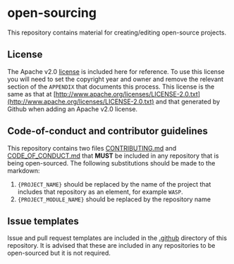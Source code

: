 # open-sourcing

This repository contains material for creating/editing open-source projects. 

## License

The Apache v2.0 [license](LICENSE) is included here for reference. To use this license you will need to set the copyright year and owner and 
remove the relevant section of the `APPENDIX` that documents this process. This license is the same as that at 
[http://www.apache.org/licenses/LICENSE-2.0.txt](http://www.apache.org/licenses/LICENSE-2.0.txt) and that generated by Github when adding an 
Apache v2.0 license.

## Code-of-conduct and contributor guidelines

This repository contains two files [CONTRIBUTING.md](CONTRIBUTING.md) and [CODE_OF_CONDUCT.md](CODE_OF_CONDUCT.md) that **MUST** be 
included in any repository that is being open-sourced. The following substitutions should be made to the markdown:

1. `{PROJECT_NAME}` should be replaced by the name of the project that includes that repository as an element, for example `WASP`.
2. `{PROJECT_MODULE_NAME}` should be replaced by the repository name

## Issue templates

Issue and pull request templates are included in the [.github](.github) directory of this repository. It is advised that these are included
in any repositories to be open-sourced but it is not required.
